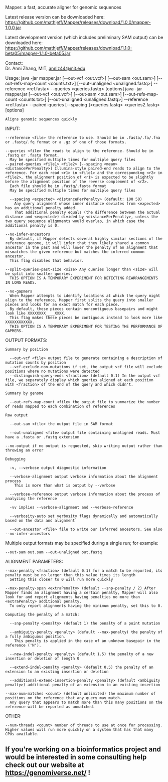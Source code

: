 Mapper: a fast, accurate aligner for genomic sequences

Latest release version can be downloaded here: https://github.com/mathjeff/Mapper/releases/download/1.0.0/mapper-1.0.0.jar

Latest development version (which includes preliminary SAM output) can be downloaded here: https://github.com/mathjeff/Mapper/releases/download/1.1.0-beta05/mapper-1.1.0-beta05.jar

Contact:\
 Dr. Anni Zhang, MIT, anniz44@mit.edu

Usage:
  java -jar mapper.jar [--out-vcf <out.vcf>] [--out-sam <out.sam>] [--out-refs-map-count <counts.txt>] [--out-unaligned <unaligned.fastq>] --reference <ref.fasta> --queries <queries.fastq> [options]
  java -jar mapper.jar [--out-vcf <out.vcf>] [--out-sam <out.sam>] [--out-refs-map-count <counts.txt>] [--out-unaligned <unaligned.fastq>] --reference <ref.fasta> --paired-queries [--spacing <expected> <distancePerPenalty>]<queries.fastq> <queries2.fastq> [options]

    Aligns genomic sequences quickly

  INPUT:

    --reference <file> the reference to use. Should be in .fasta/.fa/.fna or .fastq/.fq format or a .gz of one of those formats.

    --queries <file> the reads to align to the reference. Should be in .fastq or .fasta format.
      May be specified multiple times for multiple query files
    --paired-queries <file1> <file2> [--spacing <mean> <distancePerPenalty>] Illumina-style paired-end reads to align to the reference. For each read <r1> in <file1> and the corresponding <r2> in <file2>, the alignment position of <r1> is expected to be slightly before the alignment position of the reverse complement of <r2>.
      Each file should be in .fastq/.fasta format
      May be specified multiple times for multiple query files

      --spacing <expected> <distancePerPenalty> (default: 100 50)
        Any query alignment whose inner distance deviates from <expected> has an additional penalty added.
        That additional penalty equals (the difference between the actual distance and <expected>) divided by <distancePerPenalty>, unless the two query sequence alignments would overlap, in which case the additional penalty is 0.

    --no-infer-ancestors
      By default, if Mapper detects several highly similar sections of the reference genome, it will infer that they likely shared a common ancestor in the past and will lower the penalty of an alignment that mismatches the given reference but matches the inferred common ancestor.
      This flag disables that behavior.

    --split-queries-past-size <size> Any queries longer than <size> will be split into smaller queries.
      THIS OPTION IS A TEMPORARY EXPERIMENT FOR DETECTING REARRANGEMENTS IN LONG READS.

    --no-gapmers
      When Mapper attempts to identify locations at which the query might align to the reference, Mapper first splits the query into smaller pieces and looks for an exact match for each piece.
      By default, these pieces contain noncontiguous basepairs and might look like XXXXXXXX____XXXX.
      This flag makes these pieces be contiguous instead to look more like XXXXXXXXXXXX.
      THIS OPTION IS A TEMPORARY EXPERIMENT FOR TESTING THE PERFORMANCE OF GAPMERS.

  OUTPUT FORMATS:

    Summary by position

      --out-vcf <file> output file to generate containing a description of mutation counts by position
      --vcf-exclude-non-mutations if set, the output vcf file will exclude positions where no mutations were detected
      --distinguish-query-ends <fraction> (default 0.1) In the output vcf file, we separately display which queries aligned at each position with <fraction> of the end of the query and which didn't.

    Summary by genome

      --out-refs-map-count <file> the output file to summarize the number of reads mapped to each combination of references

    Raw output

      --out-sam <file> the output file in SAM format

      --out-unaligned <file> output file containing unaligned reads. Must have a .fasta or .fastq extension

    --no-output if no output is requested, skip writing output rather than throwing an error

    Debugging

      -v, --verbose output diagnostic information

      --verbose-alignment output verbose information about the alignment process
        This is more than what is output by --verbose

      --verbose-reference output verbose information about the process of analyzing the reference

      -vv implies --verbose-alignment and --verbose-reference

      --verbosity-auto set verbosity flags dynamically and automatically based on the data and alignment

      --out-ancestor <file> file to write our inferred ancestors. See also --no-infer-ancestors

  Multiple output formats may be specified during a single run; for example:

    --out-sam out.sam --out-unaligned out.fastq

  ALIGNMENT PARAMETERS:

    --max-penalty <fraction> (default 0.1) for a match to be reported, its penalty must be no larger than this value times its length
      Setting this closer to 0 will run more quickly

    --max-penalty-span <extraPenalty> (default --snp-penalty / 2) After Mapper finds an alignment having a certain penalty, Mapper will also look for and report alignments having penalties no more than <extraPenalty> additional penalty.
      To only report alignments having the minimum penalty, set this to 0.

    Computing the penalty of a match:

      --snp-penalty <penalty> (default 1) the penalty of a point mutation

      --ambiguity-penalty <penalty> (default --max-penalty) the penalty of a fully ambiguous position.
        This penalty is applied in the case of an unknown basepair in the reference ('N').

      --new-indel-penalty <penalty> (default 1.5) the penalty of a new insertion or deletion of length 0

      --extend-indel-penalty <penalty> (default 0.5) the penalty of an extension to an existing insertion or deletion

      --additional-extend-insertion-penalty <penalty> (default <ambiguity penalty>) additional penalty of an extension to an existing insertion

    --max-num-matches <count> (default unlimited) the maximum number of positions on the reference that any query may match.
      Any query that appears to match more than this many positions on the reference will be reported as unmatched.

  OTHER:

    --num-threads <count> number of threads to use at once for processing. Higher values will run more quickly on a system that has that many CPUs available.
    
## If you're working on a bioinformatics project and would be interested in some consulting help check out our website at https://genomiverse.net/ !
